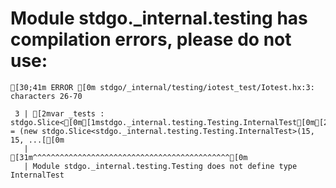 # Module stdgo._internal.testing has compilation errors, please do not use:
```
[30;41m ERROR [0m stdgo/_internal/testing/iotest_test/Iotest.hx:3: characters 26-70

 3 | [2mvar _tests : stdgo.Slice<[0m[1mstdgo._internal.testing.Testing.InternalTest[0m[2m> = (new stdgo.Slice<stdgo._internal.testing.Testing.InternalTest>(15, 15, ...[[0m
   |                          [31m^^^^^^^^^^^^^^^^^^^^^^^^^^^^^^^^^^^^^^^^^^^^[0m
   | Module stdgo._internal.testing.Testing does not define type InternalTest


```

